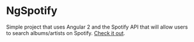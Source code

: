 # NgSpotify

Simple project that uses Angular 2 and the Spotify API that will allow users to search albums/artists on Spotify. [Check it out](https://peterortiz82.github.io//ng-spotify//).

